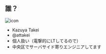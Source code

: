 ## 誰？ 

![icon](/slides/icon-attakei.jpg)

- Kazuya Takei
- @attakei
- 個人扱い（電撃的にLTしてるので）
- 中央区でサーバサイド寄りエンジニアしてます
